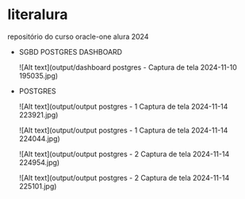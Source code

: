 # literalura
repositório do curso oracle-one alura 2024   

- SGBD POSTGRES DASHBOARD  
  
  ![Alt text](output/dashboard postgres - Captura de tela 2024-11-10 195035.jpg)  


- POSTGRES  
  
    
  
  ![Alt text](output/output postgres - 1 Captura de tela 2024-11-14 223921.jpg)  
    
      
    
  ![Alt text](output/output postgres - 1 Captura de tela 2024-11-14 224044.jpg)  
    
     

  ![Alt text](output/output postgres - 2 Captura de tela 2024-11-14 224954.jpg)  
    
      

  ![Alt text](output/output postgres - 2 Captura de tela 2024-11-14 225101.jpg)  
    
